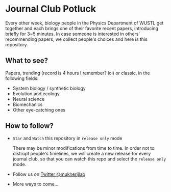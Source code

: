 # Journal Club Potluck

Every other week, biology people in the Physics Department of WUSTL get together and each brings one of their favorite recent papers, introducing briefly for 3~5 minutes. In case someone is interested in others' recommending papers, we collect people's choices and here is this repository.

## What to see?

Papers, trending (record is 4 hours I remember? lol) or classic, in the following fields:

- System biology / synthetic biology
- Evolution and ecology
- Neural science
- Biomechanics
- Other eye-catching ones

## How to follow?

- `Star` and `Watch` this repository in `release only` mode

    There may be minor modifications from time to time. In order not to distrupt people's timelines, we will create a new release for every journal club, so that you can watch this repo and select the `release only` mode.
    
- Follow us on [Twitter @mukherjilab](https://twitter.com/mukherjilab)

- More ways to come...
